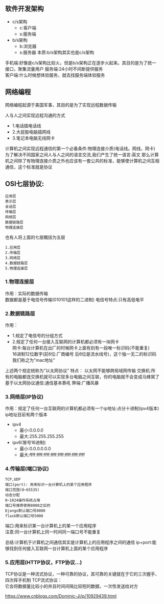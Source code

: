 ## 软件开发架构
* c/s架构
    * c:客户端
    * s:服务端
* b/s架构
    * b:浏览器
    * s:服务器
    本质:b/s架构其实也是c/s架构

手机端:好像是c/s架构比较火，但是b/s架构正在逐步火起来。其目的是为了统一接口，聚集流量用户
服务端:24小时不间断提供服务  
客户端:什么时候想体验服务，就去找服务端体验服务

## 网络编程
网络编程起源于美国军事，其目的是为了实现远程数据传输

人与人之间实现远程沟通的方式  
* 1.电话插电话线
* 2.大屁股电脑插网线
* 3.笔记本电脑无线网卡

计算机之间实现远程通信的第一个必备条件:物理连接介质(电话线。网线，网卡)
为了解决不同国家之间人与人之间的语言交流,我们产生了统一语言:英文
那么计算机之间除了有物理连接介质之外也应该有一套公共的标准，能够使计算机之间互相通信，这个标准就是协议

## OSI七层协议:
    应用层
    表示层
    会话层
    传输层
    网络层
    数据链路层
    物理连接层

也有人将上面的七层概括为五层

    1.应用层
    2.传输层
    3.网络层
    4.数据链路层
    5.物理连接层

### 1.物理连接层
作用：实际的数据传输  
数据都是基于电信号传输(010101这样的二进制)
电信号特点:只有高低电平

### 2.数据链路层
作用：
   * 1.规定了电信号的分组方式
   * 2.规定了任何一台接入互联网的计算机都必须有一块网卡  
网卡:每台计算机在出厂的时候网卡上面有刻有一段唯一标识码(不能重复)  
16进制12位数字(前6位:厂商编号 后6位是流水线号)，这个独一无二的标识码我们称之为"mac地址"

上述两个规定统称为"以太网协议"
特点： 
以太网不能够跨局域网传输
交换机:所有的电脑都连交换机就可以实现多台电脑之间互联，你的电脑就不会变成马蜂窝了
基于以太网协议通信:通信基本靠吼
弊端:广播风暴


### 3.网络层(IP协议)
作用：规定了任何一台互联网的计算机都必须有一个ip地址:点分十进制(ipv4版本)  
ip地址目前有两个版本
* ipv4
   * 最小:0.0.0.0
   * 最大:255.255.255.255
* ipv6(冒号16进制)
   * 最小:0.0.0.0.0.0
   * 最大:ffff:ffff:ffff:ffff:ffff:ffff:ffff:ffff

### 4.传输层(端口协议)
    TCP,UDP
    端口(port): 用来标识一台计算机上的某个应用程序
    端口范围(0~65535)
    动态分配
    0~1024操作系统占用
    端口号推荐使用8000之后的
    Django默认端口号8000
    flask默认端口号5000
    
端口:用来标识某一台计算机上的某一个应用程序  
注意:同一台计算机上同一时间同一端口号不能重复

总结:计算机于计算机之间通信其实是计算机上的应用程序之间的通信
ip+port:能够找到任何接入互联网一台计算机上面的某个应用程序

### 5.应用层(HTTP协议，FTP协议...)
TCP协议是一种流式协议，一种可靠的协议，其可靠的关键就在于它的三次握手、四次挥手机制
TCP流式协议：  
它会将数据量比较小的并且时间间隔比较短的数据，一次性发送给对方


https://www.cnblogs.com/Dominic-Ji/p/10929439.html
